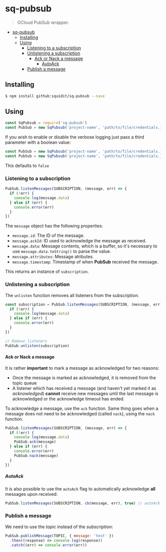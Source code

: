 # sq-pubsub
> GCloud PubSub wrapper.

<!-- TOC -->

- [sq-pubsub](#sq-pubsub)
  - [Installing](#installing)
  - [Using](#using)
    - [Listening to a subscription](#listening-to-a-subscription)
    - [Unlistening a subscription](#unlistening-a-subscription)
      - [Ack or Nack a message](#ack-or-nack-a-message)
        - [AutoAck](#autoack)
    - [Publish a message](#publish-a-message)

<!-- /TOC -->

## Installing
```sh
$ npm install github:squidit/sq-pubsub --save
```

## Using

```js
const SqPubsub = require('sq-pubsub')
const PubSub = new SqPubsub('project-name', 'path/to/file/credentials.json')
```

If you wish to enable or disable the verbose logging just pass a third parameter with a boolean value:

```js
const PubSub = new SqPubsub('project-name', 'path/to/file/credentials.json', true) // Enables verbose logging
const PubSub = new SqPubsub('project-name', 'path/to/file/credentials.json', false) // Disables verbose logging
```

This defaults to `false`

### Listening to a subscription

```js
PubSub.listenMessages(SUBSCRIPTION, (message, err) => {
  if (!err) {
    console.log(message.data)
  } else if (err) {
    console.error(err)
  }
})
```

The `message` object has the following properties:

* `message.id`: The ID of the message.
* `message.ackId`: ID used to acknowledge the message as received.
* `message.data`: Message contents, which is a buffer, so it's necessary to use `message.data.toString()` to parse the value.
* `message.attributes`: Message atributes.
* `message.timestamp`: Timestamp of when __PubSub__ received the message.

This returns an instance of `subscription`.

### Unlistening a subscription

The `unlisten` function removes all listeners from the subscription.

```js
const subscription = PubSub.listenMessages(SUBSCRIPTION, (message, err) => {
  if (!err) {
    console.log(message.data)
  } else if (err) {
    console.error(err)
  }
})

// Remove listeners
PubSub.unlisten(subscription)
```

#### Ack or Nack a message

It is rather __important__ to mark a message as acknowledged for two reasons:

- Once the message is marked as acknowledged, it is removed from the topic queue
- A listener which has received a message (and haven't yet marked it as _acknowledged_) __cannot__ receive new messages until the last message is acknowledged or the acknowledge timeout has ended.

To acknowledge a message, use the `ack` function. Same thing goes when a message does not need to be acknowledged (called `nack`), using the `nack` function.

```js
PubSub.listenMessages(SUBSCRIPTION, (message, err) => {
  if (!err) {
    console.log(message.data)
    PubSub.ack(message)
  } else if (err) {
    console.error(err)
    PubSub.nack(message)
  }
})
```

##### AutoAck

It is also possible to use the `autoAck` flag to automatically acknowledge __all__ messages upon received:

```js
PubSub.listenMessages(SUBSCRIPTION, cb(message, err), true) // autoAck as true (defaults to false)
```

### Publish a message

We need to use the _topic_ instead of the _subscription_:

```js
PubSub.publishMessage(TOPIC, { message: 'test' })
  .then((response) => console.log(response))
  .catch((err) => console.error(err))
```
